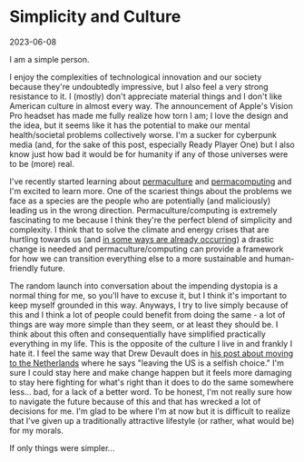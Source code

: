 # Simplicity and Culture

2023-06-08


I am a simple person.

I enjoy the complexities of technological innovation and our society because they're undoubtedly impressive, but I also feel a very strong resistance to it. I (mostly) don't appreciate material things and I don't like American culture in almost every way. The announcement of Apple's Vision Pro headset has made me fully realize how torn I am; I love the design and the idea, but it seems like it has the potential to make our mental health/societal problems collectively worse. I'm a sucker for cyberpunk media (and, for the sake of this post, especially Ready Player One) but I also know just how bad it would be for humanity if any of those universes were to be (more) real.

I've recently started learning about [permaculture](https://en.wikipedia.org/wiki/Permaculture) and [permacomputing](http://viznut.fi/texts-en/permacomputing.html) and I'm excited to learn more. One of the scariest things about the problems we face as a species are the people who are potentially (and maliciously) leading us in the wrong direction. Permaculture/computing is extremely fascinating to me because I think they're the perfect blend of simplicity and complexity. I think that to solve the climate and energy crises that are hurtling towards us (and [in some ways are already occurring](https://neuters.de/business/environment/us-states-under-air-quality-alerts-canadian-smoke-drifts-south-2023-06-07/)) a drastic change is needed and permaculture/computing can provide a framework for how we can transition everything else to a more sustainable and human-friendly future.

The random launch into conversation about the impending dystopia is a normal thing for me, so you'll have to excuse it, but I think it's important to keep myself grounded in this way. Anyways, I try to live simply because of this and I think a lot of people could benefit from doing the same - a lot of things are way more simple than they seem, or at least they should be. I think about this often and consequentially have simplified practically everything in my life. This is the opposite of the culture I live in and frankly I hate it. I feel the same way that Drew Devault does in [his post about moving to the Netherlands](https://drewdevault.com/2021/06/07/The-Netherlands.html) where he says "leaving the US is a selfish choice." I'm sure I could stay here and make change happen but it feels more damaging to stay here fighting for what's right than it does to do the same somewhere less... bad, for a lack of a better word. To be honest, I'm not really sure how to navigate the future because of this and that has wrecked a lot of decisions for me. I'm glad to be where I'm at now but it is difficult to realize that I've given up a traditionally attractive lifestyle (or rather, what would be) for my morals.

If only things were simpler...